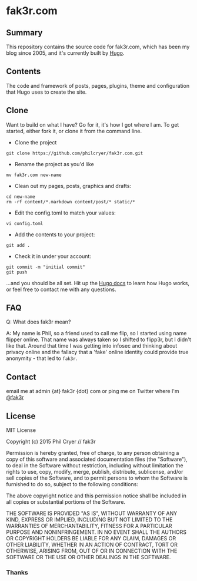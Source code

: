 # fak3r.com

## Summary

This repository contains the source code for fak3r.com, which has been my blog since 2005, and it's currently built by [Hugo](http://gohugo.io/).

## Contents

The code and framework of posts, pages, plugins, theme and configuration that Hugo uses to create the site.

## Clone

Want to build on what I have? Go for it, it's how I got where I am. To get started, either fork it, or clone it from the command line.

* Clone the project

```
git clone https://github.com/philcryer/fak3r.com.git
```

* Rename the project as you'd like

```
mv fak3r.com new-name
```

* Clean out my pages, posts, graphics and drafts:

```
cd new-name
rm -rf content/*.markdown content/post/* static/*
```

* Edit the config.toml to match your values:

```
vi config.toml
```

* Add the contents to your project:

```
git add .

```

* Check it in under your account:

```
git commit -m "initial commit"
git push
```

...and you should be all set. Hit up the [Hugo docs](http://gohugo.io/overview/introduction/) to learn how Hugo works, or feel free to contact me with any questions.

## FAQ

Q: What does fak3r mean?

A: My name is Phil, so a friend used to call me flip, so I started using name flipper online. That name was always taken so I shifted to flipp3r, but I didn't like that. Around that time I was getting into infosec and thinking about privacy online and the fallacy that a 'fake' online identity could provide true anonymity - that led to `fak3r`.

## Contact

email me at admin {at} fak3r {dot} com or ping me on Twitter where I'm [@fak3r](https://twitter.com/fak3r)

## License

MIT License

Copyright (c) 2015 Phil Cryer // fak3r

Permission is hereby granted, free of charge, to any person obtaining a copy of this software and associated documentation files (the "Software"), to deal in the Software without restriction, including without limitation the rights to use, copy, modify, merge, publish, distribute, sublicense, and/or sell copies of the Software, and to permit persons to whom the Software is furnished to do so, subject to the following conditions:

The above copyright notice and this permission notice shall be included in all copies or substantial portions of the Software.

THE SOFTWARE IS PROVIDED "AS IS", WITHOUT WARRANTY OF ANY KIND, EXPRESS OR IMPLIED, INCLUDING BUT NOT LIMITED TO THE WARRANTIES OF MERCHANTABILITY, FITNESS FOR A PARTICULAR PURPOSE AND NONINFRINGEMENT. IN NO EVENT SHALL THE AUTHORS OR COPYRIGHT HOLDERS BE LIABLE FOR ANY CLAIM, DAMAGES OR OTHER LIABILITY, WHETHER IN AN ACTION OF CONTRACT, TORT OR OTHERWISE, ARISING FROM, OUT OF OR IN CONNECTION WITH THE SOFTWARE OR THE USE OR OTHER DEALINGS IN THE SOFTWARE.

### Thanks
